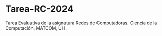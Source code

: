 # Tarea-RC-2024
 Tarea Evaluativa de la asignatura Redes de Computadoras. Ciencia de la Computación, MATCOM, UH.
